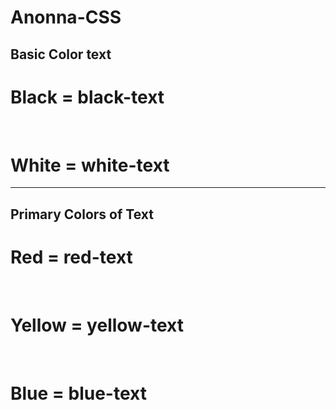# Anonna-CSS


<h2>Basic Color text</h2>

# Black = black-text 

<br>

# White = white-text

<hr>

<h2> Primary Colors of Text </h2>

# Red = red-text

<br>

# Yellow = yellow-text

<br>

# Blue = blue-text


